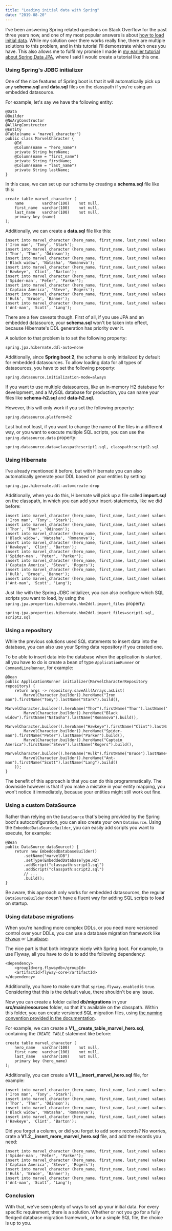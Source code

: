 ```yaml
---
title: "Loading initial data with Spring"
date: "2019-08-20"
---
```


I've been answering Spring related questions on Stack Overflow for the past three years now, and one of my most popular answers is about [how to load initial data](https://stackoverflow.com/a/38047021/1915448). While my solution over there works really fine, there are multiple solutions to this problem, and in this tutorial I'll demonstrate which ones you have. This also allows me to fulfil my promise I made in [my earlier tutorial about Spring Data JPA](https://wordpress.g00glen00b.be/spring-data-jpa/), where I said I would create a tutorial like this one.

### Using Spring's JDBC initializer

One of the nice features of Spring boot is that it will automatically pick up any **schema.sql** and **data.sql** files on the classpath if you're using an embedded datasource.

For example, let's say we have the following entity:

```
@Data
@Builder
@NoArgConstructor
@AllArgConstructor
@Entity
@Table(name = "marvel_character")
public class MarvelCharacter {
    @Id
    @Column(name = "hero_name")
    private String heroName;
    @Column(name = "first_name")
    private String firstName;
    @Column(name = "last_name")
    private String lastName;
}
```

In this case, we can set up our schema by creating a **schema.sql** file like this:

```
create table marvel_character (
    name        varchar(100)    not null,
    first_name  varchar(100)    not null,
    last_name   varchar(100)    not null,
    primary key (name)
);
```

Additionally, we can create a **data.sql** file like this:

```
insert into marvel_character (hero_name, first_name, last_name) values ('Iron man', 'Tony', 'Stark');
insert into marvel_character (hero_name, first_name, last_name) values ('Thor', 'Thor', 'Odinson');
insert into marvel_character (hero_name, first_name, last_name) values ('Black widow', 'Natasha', 'Romanova');
insert into marvel_character (hero_name, first_name, last_name) values ('Hawkeye', 'Clint', 'Barton');
insert into marvel_character (hero_name, first_name, last_name) values ('Spider-man', 'Peter', 'Parker');
insert into marvel_character (hero_name, first_name, last_name) values ('Captain America', 'Steve', 'Rogers');
insert into marvel_character (hero_name, first_name, last_name) values ('Hulk', 'Bruce', 'Banner');
insert into marvel_character (hero_name, first_name, last_name) values ('Ant-man', 'Scott', 'Lang');
```

There are a few caveats though. First of all, if you use JPA and an embedded datasource, your **schema.sql** won't be taken into effect, because Hibernate's DDL generation has priority over it.

A solution to that problem is to set the following property:

```
spring.jpa.hibernate.ddl-auto=none
```

Additionally, since **Spring boot 2**, the schema is only initialized by default for embedded datasources. To allow loading data for all types of datasources, you have to set the following property:

```
spring.datasource.initialization-mode=always
```

If you want to use multiple datasources, like an in-memory H2 database for development, and a MySQL database for production, you can name your files like **schema-h2.sql** and **data-h2.sql**.

However, this will only work if you set the following property:

```
spring.datasource.platform=h2
```

Last but not least, if you want to change the name of the files in a different way, or you want to execute multiple SQL scripts, you can use the `spring.datasource.data` property:

```
spring.datasource.data=classpath:script1.sql, classpath:script2.sql
```

### Using Hibernate

I've already mentioned it before, but with Hibernate you can also automatically generate your DDL based on your entities by setting:

```
spring.jpa.hibernate.ddl-auto=create-drop
```

Additionally, when you do this, Hibernate will pick up a file called **import.sql** on the classpath, in which you can add your insert-statements, like we did before:

```
insert into marvel_character (hero_name, first_name, last_name) values ('Iron man', 'Tony', 'Stark');
insert into marvel_character (hero_name, first_name, last_name) values ('Thor', 'Thor', 'Odinson');
insert into marvel_character (hero_name, first_name, last_name) values ('Black widow', 'Natasha', 'Romanova');
insert into marvel_character (hero_name, first_name, last_name) values ('Hawkeye', 'Clint', 'Barton');
insert into marvel_character (hero_name, first_name, last_name) values ('Spider-man', 'Peter', 'Parker');
insert into marvel_character (hero_name, first_name, last_name) values ('Captain America', 'Steve', 'Rogers');
insert into marvel_character (hero_name, first_name, last_name) values ('Hulk', 'Bruce', 'Banner');
insert into marvel_character (hero_name, first_name, last_name) values ('Ant-man', 'Scott', 'Lang');

```

Just like with the Spring JDBC initializer, you can also configure which SQL scripts you want to load, by using the `spring.jpa.properties.hibernate.hbm2ddl.import_files` property:

```
spring.jpa.properties.hibernate.hbm2ddl.import_files=script1.sql, script2.sql
```

### Using a repository

While the previous solutions used SQL statements to insert data into the database, you can also use your Spring data repository if you created one.

To be able to insert data into the database when the application is started, all you have to do is create a bean of type `ApplicationRunner` or `CommandLineRunner`, for example:

```
@Bean
public ApplicationRunner initializer(MarvelCharacterRepository repository) {
    return args -> repository.saveAll(Arrays.asList(
        MarvelCharacter.builder().heroName("Iron man").firstName("Tony").lastName("Stark").build(),
        MarvelCharacter.builder().heroName("Thor").firstName("Thor").lastName("Odinson").build(),
        MarvelCharacter.builder().heroName("Black widow").firstName("Natasha").lastName("Romanova").build(),
        MarvelCharacter.builder().heroName("Hawkeye").firstName("Clint").lastName("Barton").build(),
        MarvelCharacter.builder().heroName("Spider-man").firstName("Peter").lastName("Parker").build(),
        MarvelCharacter.builder().heroName("Captain America").firstName("Steve").lastName("Rogers").build(),
        MarvelCharacter.builder().heroName("Hulk").firstName("Bruce").lastName("Banner").build(),
        MarvelCharacter.builder().heroName("Ant-man").firstName("Scott").lastName("Lang").build()
    ));
}
```

The benefit of this approach is that you can do this programmatically. The downside however is that if you make a mistake in your entity mapping, you won't notice it immediately, because your entities might still work out fine.

### Using a custom DataSource

Rather than relying on the `DataSource` that's being provided by the Spring boot's autoconfiguration, you can also create your own `DataSource`. Using the `EmbeddedDataSourceBuilder`, you can easily add scripts you want to execute, for example:

```
@Bean
public DataSource dataSource() {
    return new EmbeddedDatabaseBuilder()
        .setName("marvelDB")
        .setType(EmbeddedDatabaseType.H2)
        .addScript("classpath:script1.sql")
        .addScript("classpath:script2.sql")
        // ...
        .build();
}
```

Be aware, this approach only works for embedded datasources, the regular `DataSourceBuilder` doesn't have a fluent way for adding SQL scripts to load on startup.

### Using database migrations

When you're handling more complex DDLs, or you need more versioned control over your DDLs, you can use a database migration framework like [Flyway](https://flywaydb.org/) or [Liquibase](https://www.liquibase.org/).

The nice part is that both integrate nicely with Spring boot. For example, to use Flyway, all you have to do is to add the following dependency:

```
<dependency>
    <groupId>org.flywaydb</groupId>
    <artifactId>flyway-core</artifactId>
</dependency>
```

Additionally, you have to make sure that `spring.flyway.enabled` is `true`. Considering that this is the default value, there shouldn't be any issue.

Now you can create a folder called **db/migrations** in your **src/main/resources** folder, so that it's available on the classpath. Within this folder, you can create versioned SQL migration files, using [the naming convention provided in the documentation](https://flywaydb.org/documentation/migrations#naming).

For example, we can create a **V1\_\_create\_table\_marvel\_hero.sql**, containing the `CREATE TABLE` statement like before:

```
create table marvel_character (
    hero_name   varchar(100)    not null,
    first_name  varchar(100)    not null,
    last_name   varchar(100)    not null,
    primary key (hero_name)
);
```

Additionally, you can create a **V1.1\_\_insert\_marvel\_hero.sql** file, for example:

```
insert into marvel_character (hero_name, first_name, last_name) values ('Iron man', 'Tony', 'Stark');
insert into marvel_character (hero_name, first_name, last_name) values ('Thor', 'Thor', 'Odinson');
insert into marvel_character (hero_name, first_name, last_name) values ('Black widow', 'Natasha', 'Romanova');
insert into marvel_character (hero_name, first_name, last_name) values ('Hawkeye', 'Clint', 'Barton');
```

Did you forget a column, or did you forget to add some records? No worries, crate a **V1.2\_\_insert\_more\_marvel\_hero.sql** file, and add the records you need:

```
insert into marvel_character (hero_name, first_name, last_name) values ('Spider-man', 'Peter', 'Parker');
insert into marvel_character (hero_name, first_name, last_name) values ('Captain America', 'Steve', 'Rogers');
insert into marvel_character (hero_name, first_name, last_name) values ('Hulk', 'Bruce', 'Banner');
insert into marvel_character (hero_name, first_name, last_name) values ('Ant-man', 'Scott', 'Lang');
```

### Conclusion

With that, we've seen plenty of ways to set up your initial data. For every specific requirement, there is a solution. Whether or not you go for a fully fledged database migration framework, or for a simple SQL file, the choice is up to you.
